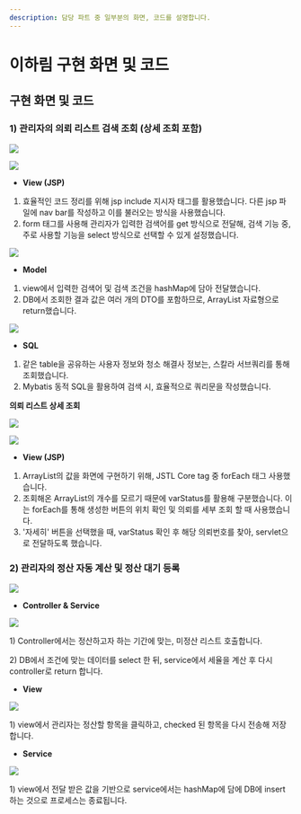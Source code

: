 ```yaml
---
description: 담당 파트 중 일부분의 화면, 코드를 설명합니다.
---
```


# 이하림 구현 화면 및 코드

## 구현 화면 및 코드

### 1) 관리자의 의뢰 리스트 검색 조회 (상세 조회 포함)&#x20;

![](<../../../.gitbook/assets/image (27).png>)

![](<../../../.gitbook/assets/image (48) (1).png>)

* **View (JSP)**

1. 효율적인 코드 정리를 위해 jsp include 지시자 태그를 활용했습니다.  다른 jsp 파일에 nav bar를 작성하고 이를 불러오는 방식을 사용했습니다.
2. form 태그를 사용해 관리자가 입력한 검색어를 get 방식으로 전달해, 검색 기능 중, 주로 사용할 기능을 select 방식으로 선택할 수 있게 설정했습니다.

![](<../../../.gitbook/assets/image (12) (1).png>)

* **Model**

1. view에서 입력한 검색어 및 검색 조건을 hashMap에 담아 전달했습니다.
2. DB에서 조회한 결과 값은 여러 개의 DTO를 포함하므로, ArrayList 자료형으로 return했습니다.

![](<../../../.gitbook/assets/image (29) (1).png>)

* **SQL**

1. 같은 table을 공유하는 사용자 정보와 청소 해결사 정보는, 스칼라 서브쿼리를 통해 조회했습니다.
2. Mybatis 동적 SQL을 활용하여 검색 시, 효율적으로 쿼리문을 작성했습니다.



**의뢰 리스트 상세 조회**

![](<../../../.gitbook/assets/image (5) (1).png>)

![](<../../../.gitbook/assets/image (26) (1).png>)

* **View (JSP)**

1. ArrayList의 값을 화면에 구현하기 위해, JSTL Core tag 중 forEach 태그 사용했습니다.
2. 조회해온 ArrayList의 개수를 모르기 때문에 varStatus를 활용해 구분했습니다. 이는 forEach를 통해 생성한 버튼의 위치 확인 및 의뢰를 세부 조회 할 때 사용했습니다.
3. '자세히' 버튼을 선택했을 때, varStatus 확인 후 해당 의뢰번호를 찾아, servlet으로 전달하도록 했습니다.



### 2) 관리자의 정산 자동 계산 및 정산 대기 등록

![](<../../../.gitbook/assets/image (7) (1).png>)

* **Controller & Service**

![](<../../../.gitbook/assets/image (1).png>)

1\) Controller에서는 정산하고자 하는 기간에 맞는, 미정산 리스트 호출합니다.

2\) DB에서 조건에 맞는 데이터를 select 한 뒤, service에서 세율을 계산 후 다시 controller로 return 합니다.

* **View**

![](<../../../.gitbook/assets/image (8) (1).png>)

1\) view에서 관리자는 정산할 항목을 클릭하고, checked 된 항목을 다시 전송해 저장합니다.

* **Service**

![](<../../../.gitbook/assets/image (22) (1) (1).png>)

1\) view에서 전달 받은 값을 기반으로 service에서는 hashMap에 담에 DB에 insert하는 것으로 프로세스는 종료됩니다.
